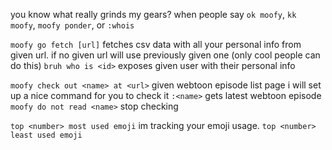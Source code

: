 you know what really grinds my gears? when people say `ok moofy`, `kk moofy`, `moofy ponder`, or `:whois`

`moofy go fetch [url]` fetches csv data with all your personal info from given url. if no given url will use previously given one (only cool people can do this)
`bruh who is <id>` exposes given user with their personal info

`moofy check out <name> at <url>` given webtoon episode list page i will set up a nice command for you to check it
`:<name>` gets latest webtoon episode
`moofy do not read <name>` stop checking

`top <number> most used emoji` im tracking your emoji usage.
`top <number> least used emoji`
